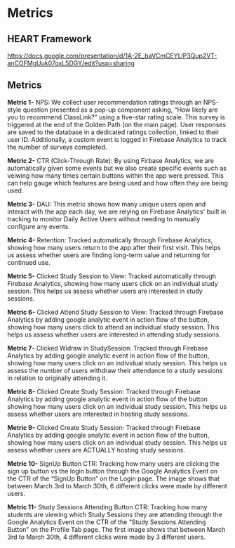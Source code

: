 # Metrics
## HEART Framework
https://docs.google.com/presentation/d/1A-2E_baVCmCEYLlP3Qup2VT-anCOFMgUuk07oxL5DGY/edit?usp=sharing 
## Metrics
**Metric 1-** NPS: We collect user recommendation ratings through an NPS-style question presented as a pop-up component asking, “How likely are you to recommend ClassLink?” using a five-star rating scale. This survey is triggered at the end of the Golden Path (on the main page). User responses are saved to the database in a dedicated ratings collection, linked to their user ID. Additionally, a custom event is logged in Firebase Analytics to track the number of surveys completed.  

**Metric 2-** CTR (Click-Through Rate): By using Firbase Analytics, we are automatically given some events but we also create specific events such as veiwing how many times certain buttons within the app were pressed. This can help gauge which features are being used and how often they are being used.  

**Metric 3-** DAU: This metric shows how many unique users open and interact with the app each day, we are relying on Firebase Analytics' built in tracking to monitor Daily Active Users without needing to manually configure any events.   

**Metric 4-** Retention: Tracked automatically through Firebase Analytics, showing how many users return to the app after their first visit. This helps us assess whether users are finding long-term value and returning for continued use. 

**Metric 5-** Clicked Study Session to View: Tracked automatically through Firebase Analytics, showing how many users click on an individual study session. This helps us assess whether users are interested in study sessions. 

**Metric 6-** Clicked Attend Study Session to View: Tracked through Firebase Analytics by adding google analytic event in action flow of the button, showing how many users click to attend an individual study session. This helps us assess whether users are interested in attending study sessions. 

**Metric 7-** Clicked Widraw in StudySession:  Tracked through Firebase Analytics by adding google analytic event in action flow of the button, showing how many users click on an individual study session. This helps us assess the number of users withdraw their attendance to a study sessions in relation to originally attending it. 

**Metric 8-** Clicked Create Study Session:  Tracked through Firebase Analytics by adding google analytic event in action flow of the button showing how many users click on an individual study session. This helps us assess whether users are interested in hosting study sessions. 

**Metric 9-** Clicked Create Study Session:  Tracked through Firebase Analytics by adding google analytic event in action flow of the button, showing how many users click on an individual study session. This helps us assess whether users are ACTUALLY hosting study sessions. 

**Metric 10-** SignUp Button CTR:  Tracking how many users are clicking the sign up button vs the login button through the Google Analytics Event on the CTR of the “SignUp Button” on the Login page. The image shows that between March 3rd to March 30th, 6 different clicks were made by different users.

**Metric 11-** Study Sessions Attending Button CTR:  Tracking how many students are viewing which Study Sessions they are attending through the Google Analytics Event on the CTR of the “Study Sessions Attending Button” on the Profile Tab page. The first image shows that between March 3rd to March 30th, 4 different clicks were made by 3 different users. 




